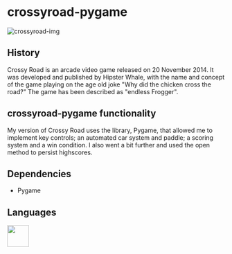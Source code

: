 # crossyroad-pygame

![crossyroad-img](https://githubimagebucket.s3.us-east-2.amazonaws.com/crossy-road-img.png)


## History

Crossy Road is an arcade video game released on 20 November 2014. It was developed and published by Hipster Whale, with the name and concept of the game playing on the age old joke "Why did the chicken cross the road?" The game has been described as "endless Frogger".

## crossyroad-pygame functionality 

My version of Crossy Road uses the library, Pygame, that allowed me to implement key controls; an automated car system and paddle; a scoring system and a win condition. I also went a bit further and used the open method to persist highscores.

## Dependencies

<ul>
<li>Pygame</li>
</ul>


## Languages

<img src="https://githubimagebucket.s3.us-east-2.amazonaws.com/4375050_logo_python_icon.png" width="50" height="50" />
